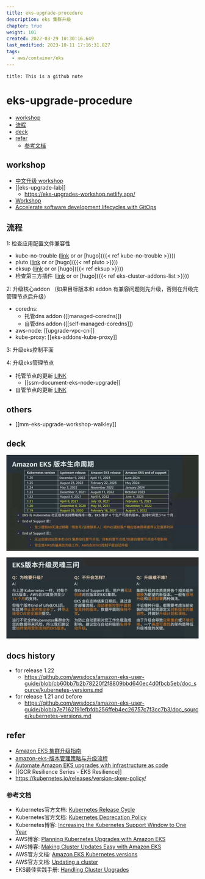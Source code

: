 ```yaml
---
title: eks-upgrade-procedure
description: eks 集群升级
chapter: true
weight: 101
created: 2022-03-29 10:30:16.649
last_modified: 2023-10-11 17:16:31.827
tags:
  - aws/container/eks
---
```


```ad-attention
title: This is a github note

```

# eks-upgrade-procedure

- [workshop](#workshop)
- [流程](#%E6%B5%81%E7%A8%8B)
- [deck](#deck)
- [refer](#refer)
	- [参考文档](#%E5%8F%82%E8%80%83%E6%96%87%E6%A1%A3)


## workshop

- [中文升级 workshop](https://catalog.us-east-1.prod.workshops.aws/workshops/2b3af041-8716-4fde-ab3b-408a1036ec7d/zh-CN/30-worker-nodes-upgrade/33-create-new-node-group)
- [[eks-upgrade-lab]]
	- https://eks-upgrades-workshop.netlify.app/
- [Workshop](https://www.eksworkshop.com/intermediate/320_eks_upgrades/) 
- [Accelerate software development lifecycles with GitOps](https://catalog.us-east-1.prod.workshops.aws/workshops/20f7b273-ed55-411f-8c9c-4dc9e5ff8677/en-US)


## 流程 

1: 检查应用配置文件兼容性
- kube-no-trouble ([link](kube-no-trouble.md) or or [hugo]({{< ref kube-no-trouble >}}))
- pluto ([link](pluto.md) or or [hugo]({{< ref pluto >}}))
- eksup ([link](eksup.md) or or [hugo]({{< ref eksup >}}))
- 检查第三方插件 ([link](eks-cluster-addons-list.md) or or [hugo]({{< ref eks-cluster-addons-list >}})) 

2: 升级核心addon （如果目标版本和 addon 有兼容问题则先升级，否则在升级完管理节点后升级）
- coredns: 
	- 托管dns addon ([[managed-coredns]])
	- 自管dns addon ([[self-managed-coredns]])
- aws-node: [[upgrade-vpc-cni]] 
- kube-proxy: [[eks-addons-kube-proxy]]

3: 升级eks控制平面

4: 升级eks管理节点
- 托管节点的更新 [LINK](https://docs.aws.amazon.com/zh_cn/eks/latest/userguide/update-managed-node-group.html) 
	- [[ssm-document-eks-node-upgrade]] 
- 自管节点的更新 [LINK](https://docs.aws.amazon.com/zh_cn/eks/latest/userguide/update-workers.html) 


## others
- [[mm-eks-upgrade-workshop-walkley]]

## deck

![eks-upgrade-procedure-png-1.png](eks-upgrade-procedure-png-1.png)

![eks-upgrade-procedure-png-2.png](eks-upgrade-procedure-png-2.png)


## docs history

- for release 1.22 
    - https://github.com/awsdocs/amazon-eks-user-guide/blob/cb60bb7b2b78220f2f8809bbd640ec4d0fbcb5eb/doc_source/kubernetes-versions.md
- for release 1.21 and before
    - https://github.com/awsdocs/amazon-eks-user-guide/blob/a7e7162191efbfdb256ffeb4ec26757c7f3cc7b3/doc_source/kubernetes-versions.md


## refer
- [Amazon EKS 集群升级指南](https://aws.amazon.com/cn/blogs/china/amazon-eks-cluster-upgrade-guide/) 
- [amazon-eks-版本管理策略与升级流程](https://aws.amazon.com/cn/blogs/china/amazon-eks-version-management-strategy-and-upgrade-process/) 
- [Automate Amazon EKS upgrades with infrastructure as code](https://aws.amazon.com/blogs/opensource/automate-amazon-eks-upgrades-with-infrastructure-as-code/) 
- [[GCR Resilience Series - EKS Resilience]]
- https://kubernetes.io/releases/version-skew-policy/


### 参考文档
-   Kubernetes官方文档: [Kubernetes Release Cycle](https://github.com/kubernetes/community/blob/master/contributors/devel/sig-release/release.md)
-   Kubernetes官方文档: [Kubernetes Deprecation Policy](https://kubernetes.io/docs/reference/using-api/deprecation-policy/)
-   Kubernetes博客: [Increasing the Kubernetes Support Window to One Year](https://kubernetes.io/blog/2020/08/31/kubernetes-1-19-feature-one-year-support/)
-   AWS博客: [Planning Kubernetes Upgrades with Amazon EKS](https://aws.amazon.com/blogs/containers/planning-kubernetes-upgrades-with-amazon-eks/)
-   AWS博客: [Making Cluster Updates Easy with Amazon EKS](https://aws.amazon.com/blogs/compute/making-cluster-updates-easy-with-amazon-eks/)
-   AWS官方文档: [Amazon EKS Kubernetes versions](https://docs.aws.amazon.com/eks/latest/userguide/kubernetes-versions.html)
-   AWS官方文档: [Updating a cluster](https://docs.aws.amazon.com/eks/latest/userguide/update-cluster.html)
-   EKS最佳实践手册: [Handling Cluster Upgrades](https://aws.github.io/aws-eks-best-practices/reliability/docs/controlplane/#handling-cluster-upgrades)



